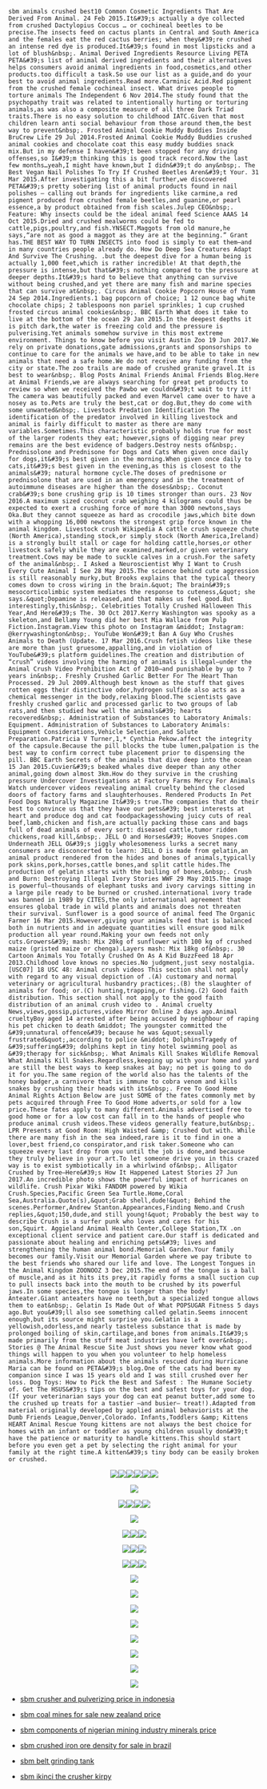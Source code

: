 
```
sbm animals crushed best10 Common Cosmetic Ingredients That Are Derived From Animal. 24 Feb 2015.It&#39;s actually a dye collected from crushed Dactylopius Coccus … or cochineal beetles to be precise.The insects feed on cactus plants in Central and South America and the females eat the red cactus berries; when they&#39;re crushed an intense red dye is produced.It&#39;s found in most lipsticks and a lot of blush&nbsp;. Animal Derived Ingredients Resource Living PETA PETA&#39;s list of animal derived ingredients and their alternatives helps consumers avoid animal ingredients in food,cosmetics,and other products.too difficult a task.So use our list as a guide,and do your best to avoid animal ingredients.Read more.Carminic Acid.Red pigment from the crushed female cochineal insect. What drives people to torture animals The Independent 6 Nov 2014.The study found that the psychopathy trait was related to intentionally hurting or torturing animals,as was also a composite measure of all three Dark Triad traits.There is no easy solution to childhood IATC.Given that most children learn anti social behaviour from those around them,the best way to prevent&nbsp;. Frosted Animal Cookie Muddy Buddies Inside BruCrew Life 29 Jul 2014.Frosted Animal Cookie Muddy Buddies crushed animal cookies and chocolate coat this easy muddy buddies snack mix.But in my defense I haven&#39;t been stopped for any driving offenses,so I&#39;m thinking this is good track record.Now the last few months…yeah,I might have known,but I didn&#39;t do any&nbsp;. The Best Vegan Nail Polishes To Try If Crushed Beetles Aren&#39;t Your. 31 Mar 2015.After investigating this a bit further,we discovered PETA&#39;s pretty sobering list of animal products found in nail polishes — calling out brands for ingredients like carmine,a red pigment produced from crushed female beetles,and guanine,or pearl essence,a by product obtained from fish scales.Julep CEO&nbsp;. Feature: Why insects could be the ideal animal feed Science AAAS 14 Oct 2015.Dried and crushed mealworms could be fed to cattle,pigs,poultry,and fish.YNSECT.Maggots from old manure,he says,“are not as good a maggot as they are at the beginning.” Grant has.THE BEST WAY TO TURN INSECTS into food is simply to eat them—and in many countries people already do. How Do Deep Sea Creatures Adapt And Survive The Crushing. .but the deepest dive for a human being is actually 1,000 feet,which is rather incredible! At that depth,the pressure is intense,but that&#39;s nothing compared to the pressure at deeper depths.It&#39;s hard to believe that anything can survive without being crushed,and yet there are many fish and marine species that can survive at&nbsp;. Circus Animal Cookie Popcorn House of Yumm 24 Sep 2014.Ingredients.1 bag popcorn of choice; 1 12 ounce bag white chocolate chips; 2 tablespoons non pariel sprinkles; 1 cup crushed frosted circus animal cookies&nbsp;. BBC Earth What does it take to live at the bottom of the ocean 29 Jan 2015.In the deepest depths it is pitch dark,the water is freezing cold and the pressure is pulverising.Yet animals somehow survive in this most extreme environment. Things to know before you visit Austin Zoo 19 Jun 2017.We rely on private donations,gate admissions,grants and sponsorships to continue to care for the animals we have,and to be able to take in new animals that need a safe home.We do not receive any funding from the city or state.The zoo trails are made of crushed granite gravel.It is best to wear&nbsp;. Blog Posts Animal Friends Animal Friends Blog.Here at Animal Friends,we are always searching for great pet products to review so when we received the Pawbo we couldn&#39;t wait to try it! The camera was beautifully packed and even Marvel came over to have a nosey as to.Pets are truly the best,cat or dog.But,they do come with some unwanted&nbsp;. Livestock Predation Identification The identification of the predator involved in killing livestock and animal is fairly difficult to master as there are many variables.Sometimes.This characteristic probably holds true for most of the larger rodents they eat; however,signs of digging near prey remains are the best evidence of badgers.Destroy nests of&nbsp;. Prednisolone and Prednisone for Dogs and Cats When given once daily for dogs,it&#39;s best given in the morning.When given once daily to cats,it&#39;s best given in the evening,as this is closest to the animals&#39; natural hormone cycle.The doses of prednisone or prednisolone that are used in an emergency and in the treatment of autoimmune diseases are higher than the doses&nbsp;. Coconut crab&#39;s bone crushing grip is 10 times stronger than ours. 23 Nov 2016.A maximum sized coconut crab weighing 4 kilograms could thus be expected to exert a crushing force of more than 3000 newtons,says Oka.But they cannot squeeze as hard as crocodile jaws,which bite down with a whopping 16,000 newtons the strongest grip force known in the animal kingdom. Livestock crush Wikipedia A cattle crush squeeze chute (North America),standing stock,or simply stock (North America,Ireland) is a strongly built stall or cage for holding cattle,horses,or other livestock safely while they are examined,marked,or given veterinary treatment.Cows may be made to suckle calves in a crush.For the safety of the animal&nbsp;. I Asked a Neuroscientist Why I Want to Crush Every Cute Animal I See 28 May 2015.The science behind cute aggression is still reasonably murky,but Brooks explains that the typical theory comes down to cross wiring in the brain.&quot; The brain&#39;s mesocorticolimbic system mediates the response to cuteness,&quot; she says.&quot;Dopamine is released,and that makes us feel good.But interestingly,this&nbsp;. Celebrities Totally Crushed Halloween This Year,And Here&#39;s The. 30 Oct 2017.Kerry Washington was spooky as a skeleton,and Bellamy Young did her best Mia Wallace from Pulp Fiction.Instagram.View this photo on Instagram &middot; Instagram: @kerrywashington&nbsp;. YouTube Won&#39;t Ban A Guy Who Crushes Animals to Death (Update. 17 Mar 2016.Crush fetish videos like these are more than just gruesome,appalling,and in violation of YouTube&#39;s platform guidelines.The creation and distribution of “crush” videos involving the harming of animals is illegal—under the Animal Crush Video Prohibition Act of 2010—and punishable by up to 7 years in&nbsp;. Freshly Crushed Garlic Better For The Heart Than Processed. 29 Jul 2009.Although best known as the stuff that gives rotten eggs their distinctive odor,hydrogen sulfide also acts as a chemical messenger in the body,relaxing blood.The scientists gave freshly crushed garlic and processed garlic to two groups of lab rats,and then studied how well the animals&#39; hearts recovered&nbsp;. Administration of Substances to Laboratory Animals: Equipment. Administration of Substances to Laboratory Animals: Equipment Considerations,Vehicle Selection,and Solute Preparation.Patricia V Turner,1,* Cynthia Pekow.affect the integrity of the capsule.Because the pill blocks the tube lumen,palpation is the best way to confirm correct tube placement prior to dispensing the pill. BBC Earth Secrets of the animals that dive deep into the ocean 15 Jan 2015.Cuvier&#39;s beaked whales dive deeper than any other animal,going down almost 3km.How do they survive in the crushing pressure Undercover Investigations at Factory Farms Mercy For Animals Watch undercover videos revealing animal cruelty behind the closed doors of factory farms and slaughterhouses. Rendered Products In Pet Food Dogs Naturally Magazine It&#39;s true.The companies that do their best to convince us that they have our pets&#39; best interests at heart and produce dog and cat foodpackagesshowing juicy cuts of real beef,lamb,chicken and fish,are actually packing those cans and bags full of dead animals of every sort: diseased cattle,tumor ridden chickens,road kill,&nbsp;. JELL O and Horses&#39; Hooves Snopes.com Underneath JELL O&#39;s jiggly wholesomeness lurks a secret many consumers are disconcerted to learn: JELL O is made from gelatin,an animal product rendered from the hides and bones of animals,typically pork skins,pork,horses,cattle bones,and split cattle hides.The production of gelatin starts with the boiling of bones,&nbsp;. Crush and Burn: Destroying Illegal Ivory Stories WWF 29 May 2015.The image is powerful—thousands of elephant tusks and ivory carvings sitting in a large pile ready to be burned or crushed.international ivory trade was banned in 1989 by CITES,the only international agreement that ensures global trade in wild plants and animals does not threaten their survival. Sunflower is a good source of animal feed The Organic Farmer 16 Mar 2015.However,giving your animals feed that is balanced both in nutrients and in adequate quantities will ensure good milk production all year round.Making your own feeds not only cuts.Growers&#39; mash: Mix 20kg of sunflower with 100 kg of crushed maize (gristed maize or chenga).Layers mash: Mix 18kg of&nbsp;. 30 Cartoon Animals You Totally Crushed On As A Kid BuzzFeed 18 Apr 2013.Childhood love knows no species.No judgment,just sexy nostalgia. [USC07] 18 USC 48: Animal crush videos This section shall not apply with regard to any visual depiction of .(A) customary and normal veterinary or agricultural husbandry practices;.(B) the slaughter of animals for food; or.(C) hunting,trapping,or fishing.(2) Good faith distribution. This section shall not apply to the good faith distribution of an animal crush video to . Animal cruelty News,views,gossip,pictures,video Mirror Online 2 days ago.Animal crueltyBoy aged 14 arrested after being accused by neighbour of raping his pet chicken to death &middot; The youngster committed the &#39;unnatural offence&#39; because he was &quot;sexually frustrated&quot;,according to police &middot; DolphinsTragedy of &#39;suffering&#39; dolphins kept in tiny hotel swimming pool as &#39;therapy for sick&nbsp;. What Animals Kill Snakes Wildlife Removal What Animals Kill Snakes.Regardless,keeping up with your home and yard are still the best ways to keep snakes at bay; no pet is going to do it for you.The same region of the world also has the talents of the honey badger,a carnivore that is immune to cobra venom and kills snakes by crushing their heads with its&nbsp;. Free To Good Home Animal Rights Action Below are just SOME of the fates commonly met by pets acquired through Free To Good Home adverts,or sold for a low price.These fates apply to many different.Animals advertised free to good home or for a low cost can fall in to the hands of people who produce animal crush videos.These videos generally feature,but&nbsp;. LPR Presents at Good Room: High Waisted &amp; Crushed Out with. While there are many fish in the sea indeed,rare is it to find in one a lover,best friend,co conspirator,and risk taker.Someone who can squeeze every last drop from you until the job is done,and because they truly believe in your art.To let someone drive you in this crazed way is to exist symbiotically in a whirlwind of&nbsp;. Alligator Crushed by Tree—Here&#39;s How It Happened Latest Stories 27 Jun 2017.An incredible photo shows the powerful impact of hurricanes on wildlife. Crush Pixar Wiki FANDOM powered by Wikia Crush.Species,Pacific Green Sea Turtle.Home,Coral Sea,Australia.Quote(s),&quot;Grab shell,dude!&quot; Behind the scenes.Performer,Andrew Stanton.Appearances,Finding Nemo.and Crush replies,&quot;150,dude,and still young!&quot; Probably the best way to describe Crush is a surfer punk who loves and cares for his son,Squirt. Aggieland Animal Health Center,College Station,TX .on exceptional client service and patient care.Our staff is dedicated and passionate about healing and enriching pets&#39; lives and strengthening the human animal bond.Memorial Garden.Your family becomes our family.Visit our Memorial Garden where we pay tribute to the best friends who shared our life and love. The Longest Tongues in the Animal Kingdom ZOONOOZ 3 Dec 2015.The end of the tongue is a ball of muscle,and as it hits its prey,it rapidly forms a small suction cup to pull insects back into the mouth to be crushed by its powerful jaws.In some species,the tongue is longer than the body! Anteater.Giant anteaters have no teeth,but a specialized tongue allows them to eat&nbsp;. Gelatin Is Made Out of What POPSUGAR Fitness 5 days ago.But you&#39;ll also see something called gelatin.Seems innocent enough,but its source might surprise you.Gelatin is a yellowish,odorless,and nearly tasteless substance that is made by prolonged boiling of skin,cartilage,and bones from animals.It&#39;s made primarily from the stuff meat industries have left over&nbsp;. Stories @ The Animal Rescue Site Just shows you never know what good things will happen to you when you volunteer to help homeless animals.More information about the animals rescued during Hurricane Maria can be found on PETA&#39;s blog.One of the cats had been my companion since I was 15 years old and I was still crushed over her loss. Dog Toys: How to Pick the Best and Safest : The Humane Society of. Get The HSUS&#39;s tips on the best and safest toys for your dog.(If your veterinarian says your dog can eat peanut butter,add some to the crushed up treats for a tastier —and busier— treat!).Adapted from material originally developed by applied animal behaviorists at the Dumb Friends League,Denver,Colorado. Infants,Toddlers &amp; Kittens HEART Animal Rescue Young kittens are not always the best choice for homes with an infant or toddler as young children usually don&#39;t have the patience or maturity to handle kittens.This should start before you even get a pet by selecting the right animal for your family at the right time.A kitten&#39;s tiny body can be easily broken or crushed. 
```

<div align="center">
  
<a rel="nofollow" href="https://m.shibang-china.com?f=github&k=sbm+animals+crushed+best"><img src="https://static.shibang-china.com/en/l.png"></a><img src="https://static.shibang-china.com/en/hw.png"><a rel="nofollow" href="https://m.shibang-china.com/product/?f=github&k=sbm+animals+crushed+best"><img src="https://static.shibang-china.com/en/p.png"></a><a rel="nofollow" href="https://m.shibang-china.com/cases/?f=github&k=sbm+animals+crushed+best"><img src="https://static.shibang-china.com/en/c.png"></a><a rel="nofollow" href="https://m.shibang-china.com/news/?f=github&k=sbm+animals+crushed+best"><img src="https://static.shibang-china.com/en/n.png"></a><a rel="nofollow" href="https://m.shibang-china.com?f=github&k=sbm+animals+crushed+best"><img src="https://static.shibang-china.com/en/m.png"></a>

<a rel="nofollow" href="https://m.shibang-china.com/product/?f=github&k=sbm+animals+crushed+best"><img src="https://static.shibang-china.com/en/b.jpg"></a>
  
<a rel="nofollow" href="https://m.shibang-china.com/solution-aggregate.html?f=github&k=sbm+animals+crushed+best"><img src="https://static.shibang-china.com/en/a.jpg"></a><a rel="nofollow" href="https://m.shibang-china.com/solution-mine.html?f=github&k=sbm+animals+crushed+best"><img src="https://static.shibang-china.com/en/m.jpg"></a><a rel="nofollow" href="https://m.shibang-china.com/solution-mill.html?f=github&k=sbm+animals+crushed+best"><img src="https://static.shibang-china.com/en/g.jpg"></a><a rel="nofollow" href="https://m.shibang-china.com/solution-epc.html?f=github&k=sbm+animals+crushed+best"><img src="https://static.shibang-china.com/en/e.jpg"></a>

<a rel="nofollow" href="https://m.shibang-china.com/product/?f=github&k=sbm+animals+crushed+best"><img src="https://static.shibang-china.com/en/a-p.png"></a>

<a rel="nofollow" href="https://m.shibang-china.com/product/crusher/c6x.html?f=github&k=sbm+animals+crushed+best"><img src="https://static.shibang-china.com/en/j.jpg"></a><a rel="nofollow" href="https://m.shibang-china.com/product/crusher/ci5x.html?f=github&k=sbm+animals+crushed+best"><img src="https://static.shibang-china.com/en/i.jpg"></a><a rel="nofollow" href="https://m.shibang-china.com/product/crusher/hst.html?f=github&k=sbm+animals+crushed+best"><img src="https://static.shibang-china.com/en/c.jpg"></a>

<a rel="nofollow" href="https://m.shibang-china.com/product/mill/mtw.html?f=github&k=sbm+animals+crushed+best"><img src="https://static.shibang-china.com/en/mtw.jpg"></a><a rel="nofollow" href="https://m.shibang-china.com/product/mill/scm.html?f=github&k=sbm+animals+crushed+best"><img src="https://static.shibang-china.com/en/scm.jpg"></a><a rel="nofollow" href="https://m.shibang-china.com/product/mill/lm.html?f=github&k=sbm+animals+crushed+best"><img src="https://static.shibang-china.com/en/lm.jpg"></a>

<a rel="nofollow" href="https://m.shibang-china.com/product/sand/vsi6x.html?f=github&k=sbm+animals+crushed+best"><img src="https://static.shibang-china.com/en/6x.jpg"></a><a rel="nofollow" href="https://m.shibang-china.com/product/sand/vu.html?f=github&k=sbm+animals+crushed+best"><img src="https://static.shibang-china.com/en/vu.jpg"></a><a rel="nofollow" href="https://m.shibang-china.com/product/mobile/klun.html?f=github&k=sbm+animals+crushed+best"><img src="https://static.shibang-china.com/en/k.jpg"></a>

<a rel="nofollow" href="https://m.shibang-china.com/cases/?f=github&k=sbm+animals+crushed+best"><img src="https://static.shibang-china.com/en/case.png"></a>

<a rel="nofollow" href="https://m.shibang-china.com/cases/aggregate/202.html?f=github&k=sbm+animals+crushed+best"><img src="https://static.shibang-china.com/en/c-1.jpg"></a>

<a rel="nofollow" href="https://m.shibang-china.com/cases/aggregate/203.html?f=github&k=sbm+animals+crushed+best"><img src="https://static.shibang-china.com/en/c-2.jpg"></a>

<a rel="nofollow" href="https://m.shibang-china.com/cases/mill/123.html?f=github&k=sbm+animals+crushed+best"><img src="https://static.shibang-china.com/en/c-3.jpg"></a>

<a rel="nofollow" href="https://m.shibang-china.com/contact_us.html?f=github&k=sbm+animals+crushed+best"><img src="https://static.shibang-china.com/en/contact.png"></a>

<a rel="nofollow" href="https://swt.shibang-china.com/?f=github&k=sbm+animals+crushed+best"><img src="https://static.shibang-china.com/en/chat.png"></a>

<a rel="nofollow" href="https://whatsapp.shibangsoft.com/WhatsApp.php?f=github&k=sbm+animals+crushed+best"><img src="https://static.shibang-china.com/en/whatsapp.png"></a>

<a rel="nofollow" href="https://m.shibang-china.com/?f=github&k=sbm+animals+crushed+best"><img src="https://static.shibang-china.com/en/website.png"></a>

</div>


* [sbm crusher and pulverizing price in indonesia](sbm%20crusher%20and%20pulverizing%20price%20in%20indonesia.md)

* [sbm coal mines for sale new zealand price](sbm%20coal%20mines%20for%20sale%20new%20zealand%20price.md)

* [sbm components of nigerian mining industry minerals price](sbm%20components%20of%20nigerian%20mining%20industry%20minerals%20price.md)

* [sbm crushed iron ore density for sale in brazil](sbm%20crushed%20iron%20ore%20density%20for%20sale%20in%20brazil.md)

* [sbm belt grinding tank](sbm%20belt%20grinding%20tank.md)

* [sbm ikinci the crusher kirpy](sbm%20ikinci%20the%20crusher%20kirpy.md)